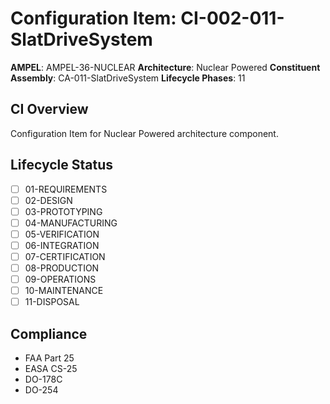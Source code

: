 # Configuration Item: CI-002-011-SlatDriveSystem

**AMPEL**: AMPEL-36-NUCLEAR
**Architecture**: Nuclear Powered
**Constituent Assembly**: CA-011-SlatDriveSystem
**Lifecycle Phases**: 11

## CI Overview
Configuration Item for Nuclear Powered architecture component.

## Lifecycle Status
- [ ] 01-REQUIREMENTS
- [ ] 02-DESIGN
- [ ] 03-PROTOTYPING
- [ ] 04-MANUFACTURING
- [ ] 05-VERIFICATION
- [ ] 06-INTEGRATION
- [ ] 07-CERTIFICATION
- [ ] 08-PRODUCTION
- [ ] 09-OPERATIONS
- [ ] 10-MAINTENANCE
- [ ] 11-DISPOSAL

## Compliance
- FAA Part 25
- EASA CS-25
- DO-178C
- DO-254
